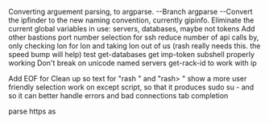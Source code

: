 Converting arguement parsing, to argparse. --Branch argparse
--Convert the ipfinder to the new naming convention, currently gipinfo.
Eliminate the current global variables in use: servers, databases, maybe not tokens
Add other bastions
port number selection for ssh
reduce number of api calls by, only checking lon for lon and taking lon out of us (rash really needs this. the speed bump will help)
test get-databases
get imp-token subshell properly working
Don't break on unicode named servers
get-rack-id to work with ip

Add EOF for <ddi>
Clean up so text for "rash <ddi>" and "rash> <ddi>" show a more user friendly selection
work on except script, so that it produces sudo su - and so it can better handle errors and bad connections
tab completion

parse https as <ddi>
